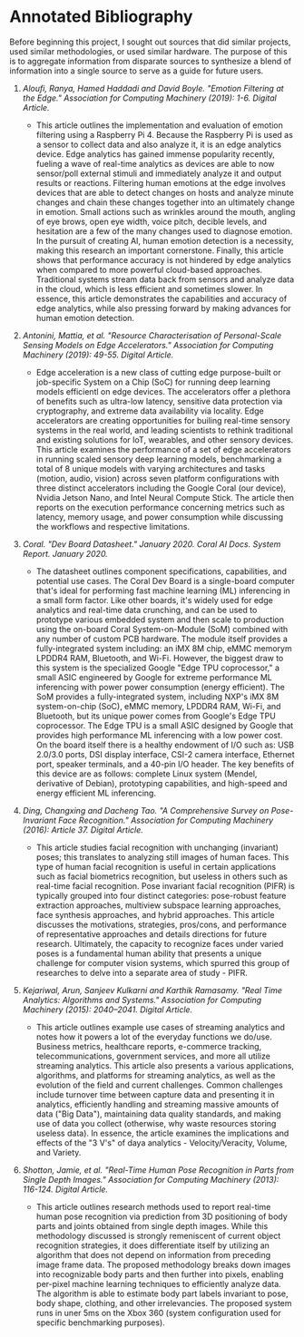 # Annotated Bibliography
Before beginning this project, I sought out sources that did similar projects, used similar methodologies, or used similar hardware. The purpose of this is to aggregate information from disparate sources to synthesize a blend of information into a single source to serve as a guide for future users.

1. _Aloufi, Ranya, Hamed Haddadi and David Boyle. "Emotion Filtering at the Edge." Association for Computing Machinery (2019): 1-6. Digital Article._
    * This article outlines the implementation and evaluation of emotion filtering using a Raspberry Pi 4. Because the Raspberry Pi is used as a sensor to collect data and also analyze it, it is an edge analytics device. Edge analytics has gained immense popularity recently, fueling a wave of real-time analytics as devices are able to now sensor/poll external stimuli and immediately analyze it and output results or reactions. Filtering human emotions at the edge involves devices that are able to detect changes on hosts and analyze minute changes and chain these changes together into an ultimately change in emotion. Small actions such as wrinkles around the mouth, angling of eye brows, open eye width, voice pitch, decible levels, and hesitation are a few of the many changes used to diagnose emotion. In the pursuit of creating AI, human emotion detection is a necessity, making this research an important cornerstone. Finally, this article shows that performance accuracy is not hindered by edge analytics when compared to more powerful cloud-based approaches. Traditional systems stream data back from sensors and analyze data in the cloud, which is less efficient and sometimes slower. In essence, this article demonstrates the capabilities and accuracy of edge analytics, while also pressing forward by making advances for human emotion detection. 
    
2. _Antonini, Mattia, et al. "Resource Characterisation of Personal-Scale Sensing Models on Edge Accelerators." Association for Computing Machinery (2019): 49-55. Digital Article._
    * Edge acceleration is a new class of cutting edge purpose-built or job-specific System on a Chip (SoC) for running deep learning models efficientl on edge devices. The accelerators offer a plethora of benefits such as ultra-low latency, sensitive data protection via cryptography, and extreme data availability via locality. Edge accelerators are creating opportunities for builing real-time sensory systems in the real world, and leading scientists to rethink traditional and existing solutions for IoT, wearables, and other sensory devices. This article examines the performance of a set of edge accelerators in running scaled sensory deep learning models, benchmarking a total of 8 unique models with varying architectures and tasks (motion, audio, vision) across seven platform configurations with three distinct accelerators including the Google Coral (our device), Nvidia Jetson Nano, and Intel Neural Compute Stick. The article then reports on the execution performance concerning metrics such as latency, memory usage, and power consumption while discussing the workflows and respective limitations.
    
3. _Coral. "Dev Board Datasheet." January 2020. Coral AI Docs. System Report. January 2020._
    * The datasheet outlines component specifications, capabilities, and potential use cases. The Coral Dev Board is a single-board computer that's ideal for performing fast machine learning (ML) inferencing in a small form factor. Like other boards, it's widely used for edge analytics and real-time data crunching, and can be used to prototype various embedded system and then scale to production using the on-board Coral System-on-Module (SoM) combined with any number of custom PCB hardware. The module itself provides a fully-integrated system including: an iMX 8M chip, eMMC memorym LPDDR4 RAM, Bluetooth, and Wi-Fi. However, the biggest draw to this system is the specialized Google "Edge TPU coprocessor," a small ASIC engineered by Google for extreme performance ML inferencing with power power consumption (energy efficient). The SoM provides a fully-integrated system, including NXP's iMX 8M system-on-chip (SoC), eMMC memory, LPDDR4 RAM, Wi-Fi, and Bluetooth, but its unique power comes from Google's Edge TPU coprocessor. The Edge TPU is a small ASIC designed by Google that provides high performance ML inferencing with a low power cost. On the board itself there is a healthy endowment of I/O such as: USB 2.0/3.0 ports, DSI display interface, CSI-2 camera interface, Ethernet port, speaker terminals, and a 40-pin I/O header. The key benefits of this device are as follows: complete Linux system (Mendel, derivative of Debian), prototyping capabilities, and high-speed and energy efficient ML inferencing.
    
4. _Ding, Changxing and Dacheng Tao. "A Comprehensive Survey on Pose-Invariant Face Recognition." Association for Computing Machinery (2016): Article 37. Digital Article._
    * This article studies facial recognition with unchanging (invariant) poses; this translates to analyzing still images of human faces. This type of human facial recognition is useful in certain applications such as facial biometrics recognition, but useless in others such as real-time facial recognition. Pose invariant facial recognition (PIFR) is typically grouped into four distinct categories: pose-robust feature extraction approaches, multiview subspace learning approaches, face synthesis approaches, and hybrid approaches. This article discusses the motivations, strategies, pros/cons, and performance of representative approaches and details directions for future research. Ultimately, the capacity to recognize faces under varied poses is a fundamental human ability that presents a unique challenge for computer vision systems, which spurred this group of researches to delve into a separate area of study - PIFR. 

5. _Kejariwal, Arun, Sanjeev Kulkarni and Karthik Ramasamy. "Real Time Analytics: Algorithms and Systems." Association for Computing Machinery (2015): 2040–2041. Digital Article._
    *  This article outlines example use cases of streaming analytics and notes how it powers a lot of the everyday functions we do/use. Business metrics, healthcare reports, e-commerce tracking, telecommunications, government services, and more all utilize streaming analytics. This article also presents a various applications, algorithms, and platforms for streaming analytics, as well as the evolution of the field and current challenges. Common challenges include turnover time between capture data and presenting it in analytics, efficiently handling and streaming massive amounts of data ("Big Data"), maintaining data quality standards, and making use of data you collect (otherwise, why waste resources storing useless data). In essence, the article examines the implications and effects of the "3 V's" of daya analytics - Velocity/Veracity, Volume, and Variety.

6. _Shotton, Jamie, et al. "Real-Time Human Pose Recognition in Parts from Single Depth Images." Association for Computing Machinery (2013): 116-124. Digital Article._
    * This article outlines research methods used to report real-time human pose recognition via prediction from 3D positioning of body parts and joints obtained from single depth images. While this methodology discussed is strongly remeniscent of current object recognition strategies, it does differentiate itself by utilizing an algorithm that does not depend on information from preceding image frame data. The proposed methodology breaks down images into recognizable body parts and then further into pixels, enabling per-pixel machine learning techniques to efficiently analyze data. The algorithm is able to estimate body part labels invariant to pose, body shape, clothing, and other irrelevancies. The proposed system runs in uner 5ms on the Xbox 360 (system configuration used for specific benchmarking purposes). 

